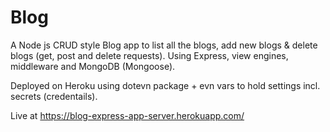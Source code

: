 # Blog
A Node js CRUD style Blog app to list all the blogs, add new blogs & delete blogs (get, post and delete requests). Using Express, view engines, middleware and MongoDB (Mongoose).

Deployed on Heroku using dotevn package + evn vars to hold settings incl. secrets (credentails).

Live at https://blog-express-app-server.herokuapp.com/
